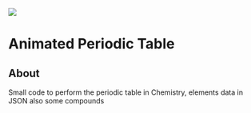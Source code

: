 <img src="https://user-images.githubusercontent.com/77143046/139527851-951d855f-1c9f-4372-8029-7d2232965720.mp4"
altr="periodic-table" border=0>
# Animated Periodic Table 
## About
Small code to perform the periodic table in Chemistry, elements data in JSON
also some compounds 
